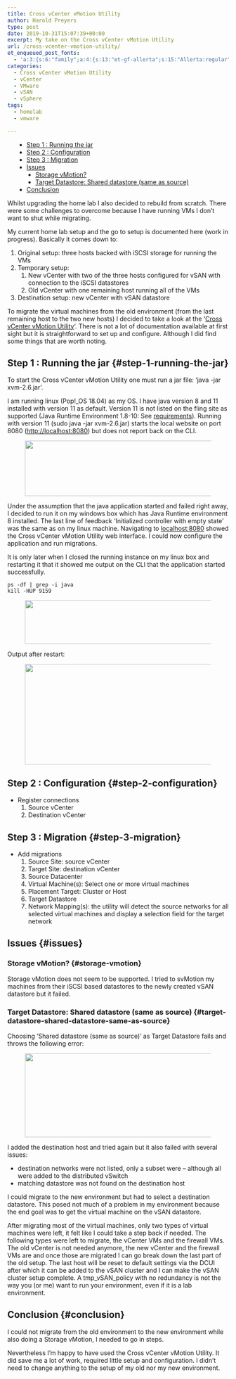```yaml
---
title: Cross vCenter vMotion Utility
author: Harold Preyers
type: post
date: 2019-10-31T15:07:39+00:00
excerpt: My take on the Cross vCenter vMotion Utility
url: /cross-vcenter-vmotion-utility/
et_enqueued_post_fonts:
  - 'a:3:{s:6:"family";a:4:{s:13:"et-gf-allerta";s:15:"Allerta:regular";s:11:"et-gf-alice";s:13:"Alice:regular";s:16:"et-gf-montserrat";s:137:"Montserrat:100,200,300,regular,500,600,700,800,900,100italic,200italic,300italic,italic,500italic,600italic,700italic,800italic,900italic";s:19:"et-gf-alegreya-sans";s:112:"Alegreya+Sans:100,100italic,300,300italic,regular,italic,500,500italic,700,700italic,800,800italic,900,900italic";}s:6:"subset";a:7:{i:0;s:5:"latin";i:1;s:8:"cyrillic";i:2;s:12:"cyrillic-ext";i:3;s:9:"latin-ext";i:4;s:10:"vietnamese";i:5;s:5:"greek";i:6;s:9:"greek-ext";}s:9:"cache_key";s:72:"{"gph":-1,"divi":"4.20.2","wp":"6.1.1","enable_all_character_sets":"on"}";}'
categories:
  - Cross vCenter vMotion Utility
  - vCenter
  - VMware
  - vSAN
  - vSphere
tags:
  - homelab
  - vmware

---
```

<ul class="wp-block-advgb-summary advgb-toc alignnone">
  <li class="toc-level-1" style="margin-left:20px">
    <a href="#step-1-running-the-jar">Step 1 : Running the jar</a>
  </li>
  <li class="toc-level-1" style="margin-left:20px">
    <a href="#step-2-configuration">Step 2 : Configuration</a>
  </li>
  <li class="toc-level-1" style="margin-left:20px">
    <a href="#step-3-migration">Step 3 : Migration</a>
  </li>
  <li class="toc-level-1" style="margin-left:20px">
    <a href="#issues">Issues</a>
  </li>
  <li class="toc-level-2" style="margin-left:40px">
    <a href="#storage-vmotion">Storage vMotion?</a>
  </li>
  <li class="toc-level-2" style="margin-left:40px">
    <a href="#target-datastore-shared-datastore-same-as-source">Target Datastore: Shared datastore (same as source)</a>
  </li>
  <li class="toc-level-1" style="margin-left:20px">
    <a href="#conclusion">Conclusion</a>
  </li>
</ul>

Whilst upgrading the home lab I also decided to rebuild from scratch. There were some challenges to overcome because I have running VMs I don’t want to shut while migrating.

My current home lab setup and the go to setup is documented here (work in progress). Basically it comes down to:

  1. Original setup: three hosts backed with iSCSI storage for running the VMs
  2. Temporary setup:
      1. New vCenter with two of the three hosts configured for vSAN with connection to the iSCSI datastores
      2. Old vCenter with one remaining host running all of the VMs
  3. Destination setup: new vCenter with vSAN datastore

To migrate the virtual machines from the old environment (from the last remaining host to the two new hosts) I decided to take a look at the ‘[Cross vCenter vMotion Utility][1]‘. There is not a lot of documentation available at first sight but it is straightforward to set up and configure. Although I did find some things that are worth noting.

## Step 1 : Running the jar {#step-1-running-the-jar}

To start the Cross vCenter vMotion Utility one must run a jar file: ‘java -jar xvm-2.6.jar’.

I am running linux (Pop!_OS 18.04) as my OS. I have java version 8 and 11 installed with version 11 as default. Version 11 is not listed on the fling site as supported (Java Runtime Environment 1.8-10: See <a href="https://flings.vmware.com/cross-vcenter-workload-migration-utility#requirements" target="_blank" rel="noreferrer noopener">requirements</a>). Running with version 11 (sudo java -jar xvm-2.6.jar) starts the local website on port 8080 (<http://localhost:8080>) but does not report back on the CLI.<figure class="wp-block-image has-lightbox">

<img decoding="async" loading="lazy" width="1851" height="126" src="https://i2.wp.com/blog.vconsultants.be/wordpress/wp-content/uploads/2019/10/Selection_111.png?w=1080&ssl=1" alt="" class="wp-image-864" title="" srcset="https://i0.wp.com/blog.vconsultants.be/wordpress/wp-content/uploads/2019/10/Selection_111.png?w=1851&ssl=1 1851w, https://i0.wp.com/blog.vconsultants.be/wordpress/wp-content/uploads/2019/10/Selection_111.png?resize=300%2C20&ssl=1 300w, https://i0.wp.com/blog.vconsultants.be/wordpress/wp-content/uploads/2019/10/Selection_111.png?resize=768%2C52&ssl=1 768w, https://i0.wp.com/blog.vconsultants.be/wordpress/wp-content/uploads/2019/10/Selection_111.png?resize=1024%2C70&ssl=1 1024w, https://i0.wp.com/blog.vconsultants.be/wordpress/wp-content/uploads/2019/10/Selection_111.png?resize=1080%2C74&ssl=1 1080w, https://i0.wp.com/blog.vconsultants.be/wordpress/wp-content/uploads/2019/10/Selection_111.png?resize=1280%2C87&ssl=1 1280w, https://i0.wp.com/blog.vconsultants.be/wordpress/wp-content/uploads/2019/10/Selection_111.png?resize=980%2C67&ssl=1 980w, https://i0.wp.com/blog.vconsultants.be/wordpress/wp-content/uploads/2019/10/Selection_111.png?resize=480%2C33&ssl=1 480w" sizes="(max-width: 1080px) 100vw, 1080px" /> </figure> 

Under the assumption that the java application started and failed right away, I decided to run it on my windows box which has Java Runtime environment 8 installed. The last line of feedback ‘Initialized controller with empty state’ was the same as on my linux machine. Navigating to [localhost:8080][2]&nbsp;showed the Cross vCenter vMotion Utility web interface. I could now configure the application and run migrations.

It is only later when I closed the running instance on my linux box and restarting it that it showed me output on the CLI that the application started successfully.

<pre class="wp-block-code lang:shell"><code>ps -df | grep -i java
kill -HUP 9159</code></pre><figure class="wp-block-image has-lightbox">

<img decoding="async" loading="lazy" width="1253" height="100" src="https://i2.wp.com/blog.vconsultants.be/wordpress/wp-content/uploads/2019/10/Selection_113.png?w=1080&ssl=1" alt="" class="wp-image-865" title="" srcset="https://i0.wp.com/blog.vconsultants.be/wordpress/wp-content/uploads/2019/10/Selection_113.png?w=1253&ssl=1 1253w, https://i0.wp.com/blog.vconsultants.be/wordpress/wp-content/uploads/2019/10/Selection_113.png?resize=300%2C24&ssl=1 300w, https://i0.wp.com/blog.vconsultants.be/wordpress/wp-content/uploads/2019/10/Selection_113.png?resize=768%2C61&ssl=1 768w, https://i0.wp.com/blog.vconsultants.be/wordpress/wp-content/uploads/2019/10/Selection_113.png?resize=1024%2C82&ssl=1 1024w, https://i0.wp.com/blog.vconsultants.be/wordpress/wp-content/uploads/2019/10/Selection_113.png?resize=1080%2C86&ssl=1 1080w, https://i0.wp.com/blog.vconsultants.be/wordpress/wp-content/uploads/2019/10/Selection_113.png?resize=980%2C78&ssl=1 980w, https://i0.wp.com/blog.vconsultants.be/wordpress/wp-content/uploads/2019/10/Selection_113.png?resize=480%2C38&ssl=1 480w" sizes="(max-width: 1080px) 100vw, 1080px" /> </figure> 

Output after restart:<figure class="wp-block-image has-lightbox">

<img decoding="async" loading="lazy" width="1840" height="229" src="https://i0.wp.com/blog.vconsultants.be/wordpress/wp-content/uploads/2019/10/Selection_114.png?w=1080&ssl=1" alt="" class="wp-image-866" title="" srcset="https://i0.wp.com/blog.vconsultants.be/wordpress/wp-content/uploads/2019/10/Selection_114.png?w=1840&ssl=1 1840w, https://i0.wp.com/blog.vconsultants.be/wordpress/wp-content/uploads/2019/10/Selection_114.png?resize=300%2C37&ssl=1 300w, https://i0.wp.com/blog.vconsultants.be/wordpress/wp-content/uploads/2019/10/Selection_114.png?resize=768%2C96&ssl=1 768w, https://i0.wp.com/blog.vconsultants.be/wordpress/wp-content/uploads/2019/10/Selection_114.png?resize=1024%2C127&ssl=1 1024w, https://i0.wp.com/blog.vconsultants.be/wordpress/wp-content/uploads/2019/10/Selection_114.png?resize=1080%2C134&ssl=1 1080w, https://i0.wp.com/blog.vconsultants.be/wordpress/wp-content/uploads/2019/10/Selection_114.png?resize=1280%2C159&ssl=1 1280w, https://i0.wp.com/blog.vconsultants.be/wordpress/wp-content/uploads/2019/10/Selection_114.png?resize=980%2C122&ssl=1 980w, https://i0.wp.com/blog.vconsultants.be/wordpress/wp-content/uploads/2019/10/Selection_114.png?resize=480%2C60&ssl=1 480w" sizes="(max-width: 1080px) 100vw, 1080px" /> </figure> 

## Step 2 : Configuration {#step-2-configuration}

  * Register connections
      1. Source vCenter
      2. Destination vCenter

## Step 3 : Migration {#step-3-migration}

  * Add migrations
      1. Source Site: source vCenter
      2. Target Site: destination vCenter
      3. Source Datacenter
      4. Virtual Machine(s): Select one or more virtual machines
      5. Placement Target: Cluster or Host
      6. Target Datastore
      7. Network Mapping(s): the utility will detect the source networks for all selected virtual machines and display a selection field for the target network

## Issues {#issues}

### Storage vMotion? {#storage-vmotion}

Storage vMotion does not seem to be supported. I tried to svMotion my machines from their iSCSI based datastores to the newly created vSAN datastore but it failed.

### Target Datastore: Shared datastore (same as source) {#target-datastore-shared-datastore-same-as-source}

Choosing ‘Shared datastore (same as source)’ as Target Datastore fails and throws the following error:<figure class="wp-block-image is-resized is-style-default has-lightbox">

<img decoding="async" loading="lazy" src="https://i1.wp.com/blog.vconsultants.be/wordpress/wp-content/uploads/2019/10/Selection_110.png?w=1080&ssl=1" alt="" class="wp-image-861" width="769" height="191" title="" srcset="https://i0.wp.com/blog.vconsultants.be/wordpress/wp-content/uploads/2019/10/Selection_110.png?w=729&ssl=1 729w, https://i0.wp.com/blog.vconsultants.be/wordpress/wp-content/uploads/2019/10/Selection_110.png?resize=300%2C74&ssl=1 300w, https://i0.wp.com/blog.vconsultants.be/wordpress/wp-content/uploads/2019/10/Selection_110.png?resize=480%2C119&ssl=1 480w" sizes="(max-width: 769px) 100vw, 769px" /> </figure> 

I added the destination host and tried again but it also failed with several issues:

  * destination networks were not listed, only a subset were – although all were added to the distributed vSwitch
  * matching datastore was not found on the destination host

I could migrate to the new environment but had to select a destination datastore. This posed not much of a problem in my environment because the end goal was to get the virtual machine on the vSAN datastore.

After migrating most of the virtual machines, only two types of virtual machines were left, it felt like I could take a step back if needed. The following types were left to migrate, the vCenter VMs and the firewall VMs. The old vCenter is not needed anymore, the new vCenter and the firewall VMs are and once those are migrated I can go break down the last part of the old setup. The last host will be reset to default settings via the DCUI after which it can be added to the vSAN cluster and I can make the vSAN cluster setup complete. A tmp\_vSAN\_policy with no redundancy is not the way you (or me) want to run your environment, even if it is a lab environment.

## Conclusion {#conclusion}

I could not migrate from the old environment to the new environment while also doing a Storage vMotion, I needed to go in steps.

Nevertheless I’m happy to have used the Cross vCenter vMotion Utility. It did save me a lot of work, required little setup and configuration. I didn’t need to change anything to the setup of my old nor my new environment.

 [1]: https://flings.vmware.com/cross-vcenter-workload-migration-utility
 [2]: http://localhost:8080